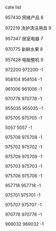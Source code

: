 cate list

957430 网络产品 8

972219 洗护清洁用具 9

957347 居室电器 7

970775 新鲜水果 8

957428 电脑整机 9

972200 972200 -1

958104 958104 -1

961006 961006 -1

970778 970778 -1

955035 955035 -1

975705 975705 -1

5057 5057 -1

975708 975708 -1

975702 975702 -1

975709 975709 -1

975703 975703 -1

975706 975706 -1

957718 957718 -1

975701 975701 -1

975707 975707 -1

970776 970776 -1

969032 969032 -1

